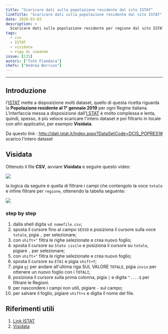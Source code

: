 ```yaml
---
title: "Scaricare dati sulla popolazione residente dal sito ISTAT"
linkTitle: "Scaricare dati sulla popolazione residente dal sito ISTAT"
date: 2020-03-03
description: >
  Scaricare dati sulla popolazione residente per regione dal sito ISTAT.
tags:
  - csv
  - ISTAT
  - visidata
  - riga di comando
issue: [135]
autori: ["Totò Fiandaca"]
chefs: ["Andrea Borruso"]
---
```


---

## Introduzione

l'[ISTAT](https://www.istat.it/) mette a disposizione molti dataset, quello di questa ricetta riguarda la **Popolazione residente al 1° gennaio 2019** per ogni Regine italiana. L'interfaccia messa a disposizione dall'[I.STAT](http://dati.istat.it/Index.aspx) è molto complessa e lenta, quindi, spesso, è più veloce scaricare l'intero dataset e poi filtrarlo in locale con altri applicativi, per esempio **Visidata**.

Da questo link :  http://dati.istat.it/Index.aspx?DataSetCode=DCIS_POPRES1# scarico l'intero dataset

## Visidata

Ottenuto il file **CSV**, avviare **Visidata** e seguire questo video:

![](https://user-images.githubusercontent.com/30607/76792091-84f22700-67c2-11ea-908d-37820229cba2.gif)

la logica da seguire è quella di filtrare i campi che contengolo la voce `totale`  e infine filtrare per `regione`,  ottenendo la tabella seguente:

![](https://user-images.githubusercontent.com/7631137/76794253-e1efdc00-67c6-11ea-9f7e-dde3a87b91a8.png)

### step by step

1. dalla shell digita `vd nomefile.csv`;
2. sposta il cursore fino al campo `SESSO` e posiziona il cursore sulla voce `totale`, pigia `,` per selezionare;
3. con `shift+"` filtra le righe selezionate e crea nuovo foglio;
4. sposta il cursore su `Stato civile` e posiziona il cursore su `totale`, pigiare `,` per selezionare;
5. con `shift+"` filtra le righe selezionate e crea nuovo foglio;
6. sposta il cursore su `ETA1` e pigia `shift+f`;
7. pigia `gj` per andare all'ultima riga SUL VALORE `TOTALE`, pigia `invio` per ottenere un nuovo foglio con i `TOTALI`;
8. posiziona il cursore sulla prima colonna, pigia `|` e digita `^....$` per filtrare le Regioni.
9. per nascondere i campi non utili, pigiare `-` sul campo;
10. per salvare il foglio, pigiare `shift+s` e digita il nome del file.

## Riferimenti utili

1. [Link ISTAT](http://dati.istat.it/Index.aspx?DataSetCode=DCIS_POPRES1#)
2. [Visidata](http://visidata.org/man/)



